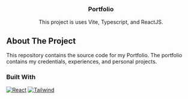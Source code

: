 <a id="readme-top"></a>

<!-- PROJECT LOGO -->
<br />
<div align="center">
  <h3 align="center">Portfolio</h3>
  <p align="center">This project is uses Vite, Typescript, and ReactJS.</p>
</div>

<!-- ABOUT THE PROJECT -->

## About The Project

This repository contains the source code for my Portfolio.
The portfolio contains my credentials, experiences, and personal projects.

### Built With

[![React][React.js]][React-url] [![Tailwind][Tailwind.icon]][Tailwind-url]

<!-- MARKDOWN LINKS & IMAGES -->

[React.js]: https://img.shields.io/badge/React-20232A?style=for-the-badge&logo=react&logoColor=61DAFB
[React-url]: https://reactjs.org/
[Tailwind.icon]: https://img.shields.io/badge/TailwindCSS-563D7C?style=for-the-badge&logo=tailwindcss&logoColor=white
[Tailwind-url]: https://tailwindcss.com/
